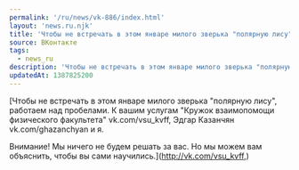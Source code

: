 ```yaml
---
permalink: '/ru/news/vk-886/index.html'
layout: 'news.ru.njk'
title: 'Чтобы не встречать в этом январе милого зверька "полярную лису", работаем над пробелами.'
source: ВКонтакте
tags:
  - news_ru
description: 'Чтобы не встречать в этом январе милого зверька "полярную лису", работаем над пробелами'
updatedAt: 1387825200
---
```

[Чтобы не встречать в этом январе милого зверька "полярную лису", работаем над пробелами. К вашим услугам "Кружок взаимопомощи физического факультета"  vk.com/vsu_kvff, Эдгар Казанчян vk.com/ghazanchyan и я.

Внимание! Мы ничего не будем решать за вас. Но мы можем вам объяснить, чтобы вы сами научились.](http://vk.com/vsu_kvff,)
